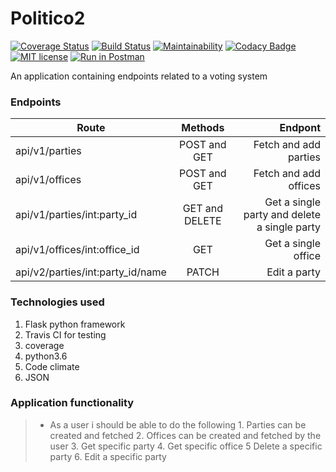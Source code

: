 # Politico2
[![Coverage Status](https://coveralls.io/repos/github/BRIGHTON-ASUMANI/politico2/badge.svg?branch=develop-163671198)](https://coveralls.io/github/BRIGHTON-ASUMANI/politico2?branch=develop-163671198)     [![Build Status](https://travis-ci.com/BRIGHTON-ASUMANI/politico2.svg?branch=develop-163671198)](https://travis-ci.com/BRIGHTON-ASUMANI/politico2)      [![Maintainability](https://api.codeclimate.com/v1/badges/1cf13a9a12a4a3fb21be/maintainability)](https://codeclimate.com/github/BRIGHTON-ASUMANI/politico2/maintainability)
[![Codacy Badge](https://api.codacy.com/project/badge/Grade/d2ff595d97ba4a9b93bce2771ec8561d)](https://www.codacy.com/app/BRIGHTON-ASUMANI/politico2?utm_source=github.com&amp;utm_medium=referral&amp;utm_content=BRIGHTON-ASUMANI/politico2&amp;utm_campaign=Badge_Grade)  [![MIT license](http://img.shields.io/badge/license-MIT-brightgreen.svg)](http://opensource.org/licenses/MIT)    [![Run in Postman](https://run.pstmn.io/button.svg)](https://www.getpostman.com/run-collection/:collection_id)

An application containing endpoints related to a voting system 

### __Endpoints__
| Route   |      Methods      |  Endpont |
|----------|:-------------:|------:|
| api/v1/parties | POST and GET | Fetch and add parties |
| api/v1/offices | POST and GET | Fetch and add offices |
| api/v1/parties/int:party_id |  GET and DELETE  |   Get a single party and delete a single party |
| api/v1/offices/int:office_id |  GET   |   Get a single office |
| api/v2/parties/int:party_id/name | PATCH  | Edit a party |

### __Technologies used__
1. Flask python framework
2. Travis CI for testing
3. coverage
4. python3.6
5. Code climate
6. JSON

### __Application functionality__
> * As a user i should be able to do the following 
    1. Parties can be created and fetched 
    2. Offices can be created and fetched by the user
    3. Get specific party
    4. Get specific office
    5  Delete a specific party
    6. Edit a specific party

